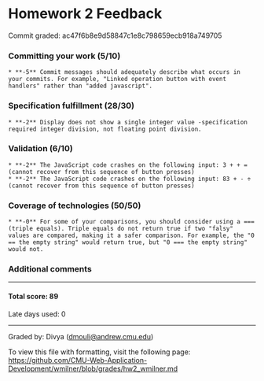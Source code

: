 Homework 2 Feedback
===================

Commit graded: ac47f6b8e9d58847c1e8c798659ecb918a749705

### Committing your work (5/10)
    * **-5** Commit messages should adequately describe what occurs in your commits. For example, "Linked operation button with event handlers" rather than "added javascript".

### Specification fulfillment (28/30)
    * **-2** Display does not show a single integer value -specification required integer division, not floating point division.  

### Validation (6/10)
    * **-2** The JavaScript code crashes on the following input: 3 + + = (cannot recover from this sequence of button presses)
    * **-2** The JavaScript code crashes on the following input: 83 + - ÷ (cannot recover from this sequence of button presses)

### Coverage of technologies (50/50)
    * **-0** For some of your comparisons, you should consider using a === (triple equals). Triple equals do not return true if two "falsy" values are compared, making it a safer comparison. For example, the "0 == the empty string" would return true, but "0 === the empty string" would not.

### Additional comments

---

#### Total score: 89

Late days used: 0

---

Graded by: Divya (dmouli@andrew.cmu.edu)

To view this file with formatting, visit the following page: https://github.com/CMU-Web-Application-Development/wmilner/blob/grades/hw2_wmilner.md
